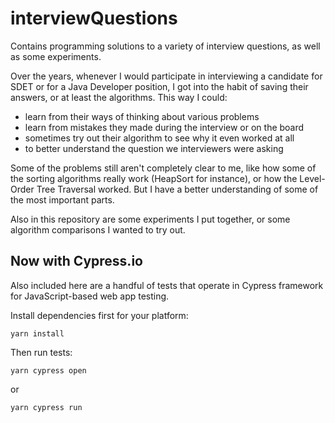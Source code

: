# interviewQuestions
Contains programming solutions to a variety of interview questions, as well as some experiments.

Over the years, whenever I would participate in interviewing a candidate for SDET or for a Java Developer position, 
I got into the habit of saving their answers, or at least the algorithms.  This way I could:
 * learn from their ways of thinking about various problems
 * learn from mistakes they made during the interview or on the board
 * sometimes try out their algorithm to see why it even worked at all
 * to better understand the question we interviewers were asking
 
Some of the problems still aren't completely clear to me, like how some of the sorting algorithms really work (HeapSort for instance), or how the Level-Order Tree Traversal worked.  But I have a better understanding of some of the most important parts.

Also in this repository are some experiments I put together, or some algorithm comparisons I wanted to try out.  

## Now with Cypress.io

Also included here are a handful of tests that operate in Cypress framework for JavaScript-based web app testing.

Install dependencies first for your platform:

`yarn install`

Then run tests:

`yarn cypress open`

or 

`yarn cypress run`



